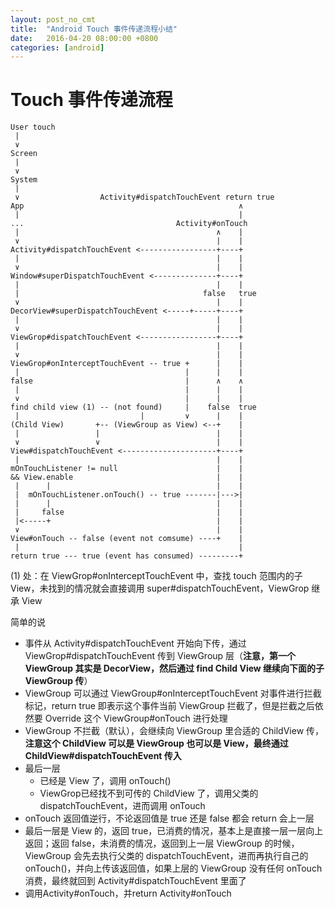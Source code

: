 ```yaml
---
layout: post_no_cmt
title:  "Android Touch 事件传递流程小结"
date:   2016-04-20 08:00:00 +0800
categories: [android]
---
```

# Touch 事件传递流程
``` 
User touch
 |
 ∨
Screen
 |
 ∨
System
 |
 ∨                  Activity#dispatchTouchEvent return true 
App                                                ∧   
 |                                                 |
...                                  Activity#onTouch 
 |                                            ∧    |          
 ∨                                            |    |
Activity#dispatchTouchEvent <-----------------+----+
 |                                            |    |
 ∨                                            |    |
Window#superDispatchTouchEvent <--------------+----+
 |                                            |    |
 |                                         false   true  
 ∨                                            |    |
DecorView#superDispatchTouchEvent <-----+-----+----+
 |                                            |    |
 ∨                                            |    |
ViewGrop#dispatchTouchEvent <-----------------+----+
 |                                            |    |
 ∨                                            |    |
ViewGrop#onInterceptTouchEvent -- true +      |    |
 |                                     |      |    |
false                                  |      ∧    ∧
 |                                     |      |    |
 ∨                                     |      |    |
find child view (1) -- (not found)     |    false  true
 |                           |         ∨      |    |
(Child View)       +-- (ViewGroup as View) <--+    |
 |                 |                          |    |
 ∨                 ∨                          |    | 
View#dispatchTouchEvent <---------------------+----+
 |                                            |    |
mOnTouchListener != null                      |    |
&& View.enable                                |    |
 |      |                                     |    |
 |  mOnTouchListener.onTouch() -- true -------|--->|
 |      |                                     |    |
 |     false                                  |    |
 |<-----+                                     |    |
 ∨                                            |    |
View#onTouch -- false (event not comsume) ----+    |
 |                                                 |
return true --- true (event has consumed) ---------+
```
(1) 处：在 ViewGrop#onInterceptTouchEvent 中，查找 touch 范围内的子 View，未找到的情况就会直接调用 super#dispatchTouchEvent，ViewGrop 继承 View

简单的说
- 事件从 Activity#dispatchTouchEvent 开始向下传，通过 ViewGrop#dispatchTouchEvent 传到 ViewGroup 层（**注意，第一个 ViewGroup 其实是 DecorView，然后通过 find Child View 继续向下面的子 ViewGroup 传**）
- ViewGroup 可以通过 ViewGroup#onInterceptTouchEvent 对事件进行拦截标记，return true 即表示这个事件当前 ViewGroup 拦截了，但是拦截之后依然要 Override 这个 ViewGroup#onTouch 进行处理
- ViewGroup 不拦截（默认），会继续向 ViewGroup 里合适的 ChildView 传，**注意这个 ChildView 可以是 ViewGroup 也可以是 View，最终通过 ChildView#dispatchTouchEvent 传入**
- 最后一层
    - 已经是 View 了，调用 onTouch()
    - ViewGrop已经找不到可传的 ChildView 了，调用父类的 dispatchTouchEvent，进而调用 onTouch
- onTouch 返回值逆行，不论返回值是 true 还是 false 都会 return 会上一层
- 最后一层是 View 的，返回 true，已消费的情况，基本上是直接一层一层向上返回；返回 false，未消费的情况，返回到上一层 ViewGroup 的时候，ViewGroup 会先去执行父类的 dispatchTouchEvent，进而再执行自己的 onTouch()，并向上传该返回值，如果上层的 ViewGroup 没有任何 onTouch 消费，最终就回到 Activity#dispatchTouchEvent 里面了
- 调用Activity#onTouch，并return Activity#onTouch

